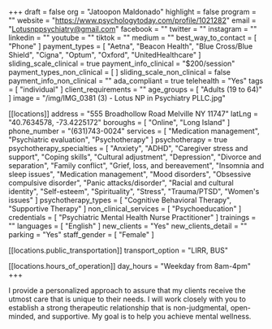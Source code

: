 +++
draft = false
org = "Jatoopon Maldonado"
highlight = false
program = ""
website = "https://www.psychologytoday.com/profile/1021282"
email = "Lotusnppsychiatry@gmail.com"
facebook = ""
twitter = ""
instagram = ""
linkedin = ""
youtube = ""
tiktok = ""
medium = ""
best_way_to_contact = [ "Phone" ]
payment_types = [
  "Aetna",
  "Beacon Health",
  "Blue Cross/Blue Shield",
  "Cigna",
  "Optum",
  "Oxford",
  "UnitedHealthcare"
]
sliding_scale_clinical = true
payment_info_clinical = "$200/session"
payment_types_non_clinical = [ ]
sliding_scale_non_clinical = false
payment_info_non_clinical = ""
ada_compliant = true
telehealth = "Yes"
tags = [ "individual" ]
client_requirements = ""
age_groups = [ "Adults (19 to 64)" ]
image = "/img/IMG_0381 (3) - Lotus NP in Psychiatry PLLC.jpg"

[[locations]]
address = "555 Broadhollow Road Melville NY 11747"
latLng = "40.7634578, -73.4225172"
boroughs = [ "Online", "Long Island" ]
phone_number = "(631)743-0024"
services = [
  "Medication management",
  "Psychiatric evaluation",
  "Psychotherapy"
]
psychotherapy = true
psychotherapy_specialties = [
  "Anxiety",
  "ADHD",
  "Caregiver stress and support",
  "Coping skills",
  "Cultural adjustment",
  "Depression",
  "Divorce and separation",
  "Family conflict",
  "Grief, loss, and bereavement",
  "Insomnia and sleep issues",
  "Medication management",
  "Mood disorders",
  "Obsessive compulsive disorder",
  "Panic attacks/disorder",
  "Racial and cultural identity",
  "Self-esteem",
  "Spirituality",
  "Stress",
  "Trauma/PTSD",
  "Women's issues"
]
psychotherapy_types = [ "Cognitive Behavioral Therapy", "Supportive Therapy" ]
non_clinical_services = [ "Psychoeducation" ]
credentials = [ "Psychiatric Mental Health Nurse Practitioner" ]
trainings = ""
languages = [ "English" ]
new_clients = "Yes"
new_clients_detail = ""
parking = "Yes"
staff_gender = [ "Female" ]

  [[locations.public_transportation]]
  transport_option = "LIRR, BUS"

  [[locations.hours_of_operation]]
  day_hours = "Weekday from 8am-4pm"
+++

I  provide a personalized approach to assure that my clients receive the utmost care that is unique to their needs. I will work closely with you to establish a strong therapeutic relationship that is non-judgmental, open-minded, and supportive.  My goal is to help you achieve mental wellness.
